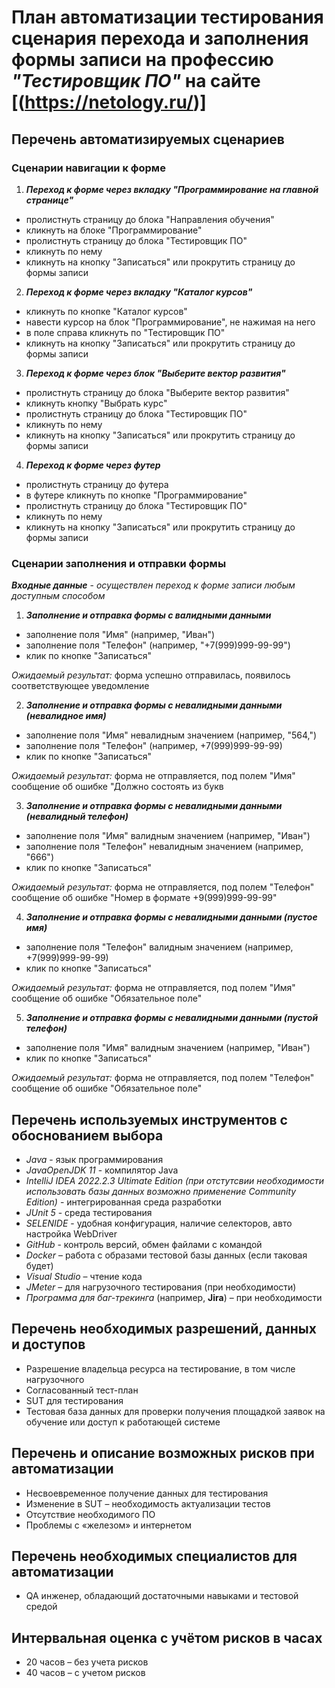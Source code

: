 # **План автоматизации тестирования** сценария перехода и заполнения формы записи на профессию *"Тестировщик ПО"* на сайте [(https://netology.ru/)]

## Перечень автоматизируемых сценариев

### Сценарии навигации к форме
1. ***Переход к форме через вкладку "Программирование на главной странице"***
* пролистнуть страницу до блока "Направления обучения"
* кликнуть на блоке "Программирование"
* пролистнуть страницу до блока "Тестировщик ПО"
* кликнуть по нему
* кликнуть на кнопку "Записаться" или прокрутить страницу до формы записи

2. ***Переход к форме через вкладку "Каталог курсов"***
* кликнуть по кнопке "Каталог курсов"
* навести курсор на блок "Программирование", не нажимая на него
* в поле справа кликнуть по "Тестировщик ПО"
* кликнуть на кнопку "Записаться" или прокрутить страницу до формы записи

3. ***Переход к форме через блок "Выберите вектор развития"***
* пролистнуть страницу до блока "Выберите вектор развития"
* кликнуть кнопку "Выбрать курс"
* пролистнуть страницу до блока "Тестировщик ПО"
* кликнуть по нему
* кликнуть на кнопку "Записаться" или прокрутить страницу до формы записи

4. ***Переход к форме через футер***
* пролистнуть страницу до футера
* в футере кликнуть по кнопке "Программирование"
* пролистнуть страницу до блока "Тестировщик ПО"
* кликнуть по нему
* кликнуть на кнопку "Записаться" или прокрутить страницу до формы записи

### Сценарии заполнения и отправки формы
***Входные данные*** - *осуществлен переход к форме записи любым доступным способом*

1. ***Заполнение и отправка формы с валидными данными***
* заполнение поля "Имя" (например, "Иван")
* заполнение поля "Телефон" (например, "+7(999)999-99-99")
* клик по кнопке "Записаться"

*Ожидаемый результат:* форма успешно отправилась, появилось соответствующее уведомление

2. ***Заполнение и отправка формы с невалидными данными (невалидное имя)***
* заполнение поля "Имя" невалидным значением (например, "564,")
* заполнение поля "Телефон" (например, +7(999)999-99-99)
* клик по кнопке "Записаться"

*Ожидаемый результат:* форма не отправляется, под полем "Имя" сообщение об ошибке "Должно состоять из букв

3. ***Заполнение и отправка формы с невалидными данными (невалидный телефон)***
* заполнение поля "Имя" валидным значением (например, "Иван")
* заполнение поля "Телефон" невалидным значением (например, "666")
* клик по кнопке "Записаться"

*Ожидаемый результат:* форма не отправляется, под полем "Телефон" сообщение об ошибке "Номер в формате +9(999)999-99-99"

4. ***Заполнение и отправка формы с невалидными данными (пустое имя)***
* заполнение поля "Телефон" валидным значением (например, +7(999)999-99-99)
* клик по кнопке "Записаться"

*Ожидаемый результат:* форма не отправляется, под полем "Имя" сообщение об ошибке "Обязательное поле"

5. ***Заполнение и отправка формы с невалидными данными (пустой телефон)***
* заполнение поля "Имя" валидным значением (например, "Иван")
* клик по кнопке "Записаться"

*Ожидаемый результат:* форма не отправляется, под полем "Телефон" сообщение об ошибке "Обязательное поле"


## Перечень используемых инструментов с обоснованием выбора

* *Java* - язык программирования
* *JavaOpenJDK 11* - компилятор Java
* *IntelliJ IDEA 2022.2.3 Ultimate Edition (при отстутсвии необходимости использовать базы данных возможно применение Community Edition)* - интегрированная среда разработки
* *JUnit 5* - среда тестирования
* *SELENIDE* - удобная конфигурация, наличие селекторов, авто настройка WebDriver
* *GitHub* - контроль версий, обмен файлами с командой
* *Docker* – работа с образами тестовой базы данных (если таковая будет)
* *Visual Studio* – чтение кода
* *JMeter* – для нагрузочного тестирования (при необходимости)
* *Программа для баг-трекинга* (например, **Jira**) – при необходимости

## Перечень необходимых разрешений, данных и доступов 

* Разрешение владельца ресурса на тестирование, в том числе нагрузочного
* Согласованный тест-план
* SUT для тестирования
* Тестовая база данных для проверки получения площадкой заявок на обучение или доступ к работающей системе

## Перечень и описание возможных рисков при автоматизации 

* Несвоевременное получение данных для тестирования
* Изменение в SUT – необходимость актуализации тестов
* Отсутствие необходимого ПО
* Проблемы с «железом» и интернетом

## Перечень необходимых специалистов для автоматизации

* QA инженер, обладающий достаточными навыками и тестовой средой

## Интервальная оценка с учётом рисков в часах

* 20 часов – без учета рисков
* 40 часов – с учетом рисков
